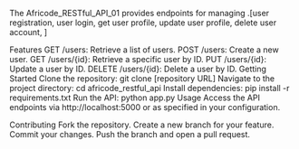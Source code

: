 The Africode_RESTful_API_01 provides endpoints for managing .[user registration, user login, get user profile, update user profile, delete user account, ]

Features
GET /users: Retrieve a list of users.
POST /users: Create a new user.
GET /users/{id}: Retrieve a specific user by ID.
PUT /users/{id}: Update a user by ID.
DELETE /users/{id}: Delete a user by ID.
Getting Started
Clone the repository: git clone [repository URL]
Navigate to the project directory: cd africode_restful_api
Install dependencies: pip install -r requirements.txt
Run the API: python app.py
Usage
Access the API endpoints via http://localhost:5000 or as specified in your configuration.

Contributing
Fork the repository.
Create a new branch for your feature.
Commit your changes.
Push the branch and open a pull request.
